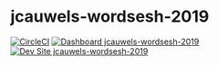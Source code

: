 # jcauwels-wordsesh-2019

[![CircleCI](https://circleci.com/gh/pantheon-training-org/jcauwels-wordsesh-2019.svg?style=shield)](https://circleci.com/gh/pantheon-training-org/jcauwels-wordsesh-2019)
[![Dashboard jcauwels-wordsesh-2019](https://img.shields.io/badge/dashboard-jcauwels_wordsesh_2019-yellow.svg)](https://dashboard.pantheon.io/sites/defe07a5-3a29-4a1f-9e86-0f42b040cd1f#dev/code)
[![Dev Site jcauwels-wordsesh-2019](https://img.shields.io/badge/site-jcauwels_wordsesh_2019-blue.svg)](http://dev-jcauwels-wordsesh-2019.pantheonsite.io/)